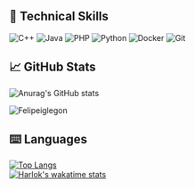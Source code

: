 ## 💼 Technical Skills   
![C++](https://img.shields.io/badge/c++-%2300599C.svg?style=for-the-badge&logo=c%2B%2B&logoColor=white)
![Java](https://img.shields.io/badge/java-%23ED8B00.svg?style=for-the-badge&logo=java&logoColor=white)
![PHP](https://img.shields.io/badge/php-%23777BB4.svg?style=for-the-badge&logo=php&logoColor=white)
![Python](https://img.shields.io/badge/python-3670A0?style=for-the-badge&logo=python&logoColor=ffdd54)
![Docker](https://img.shields.io/badge/docker-%230db7ed.svg?style=for-the-badge&logo=docker&logoColor=white)
![Git](https://img.shields.io/badge/git-%23F05033.svg?style=for-the-badge&logo=git&logoColor=white)

## 📈 GitHub Stats 
![Anurag's GitHub stats](https://github-readme-stats.vercel.app/api?username=Felipeiglegon&show_icons=true&theme=vision-friendly-dark)
<p><img align="center" src="https://github-readme-streak-stats.herokuapp.com/?user=Felipeiglegon&" alt="Felipeiglegon" /></p>

## ⌨️ Languages 
[![Top Langs](https://github-readme-stats.vercel.app/api/top-langs/?username=Felipeiglegon&layout=compact&theme=vision-friendly-dark)](https://github.com/Felipeiglegon/github-readme-stats)
<br/>
[![Harlok's wakatime stats](https://github-readme-stats.vercel.app/api/wakatime?username=Felipeiglegon)](https://github.com/anuraghazra/github-readme-stats)
